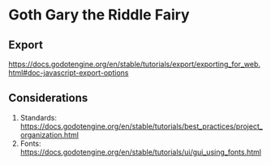 Goth Gary the Riddle Fairy
==========================

Export
------
https://docs.godotengine.org/en/stable/tutorials/export/exporting_for_web.html#doc-javascript-export-options

Considerations
--------------
1. Standards: https://docs.godotengine.org/en/stable/tutorials/best_practices/project_organization.html
2. Fonts: https://docs.godotengine.org/en/stable/tutorials/ui/gui_using_fonts.html


